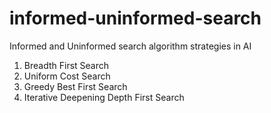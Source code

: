 # informed-uninformed-search
Informed and Uninformed search algorithm strategies in AI
1) Breadth First Search
2) Uniform Cost Search
3) Greedy Best First Search
4) Iterative Deepening Depth First Search
